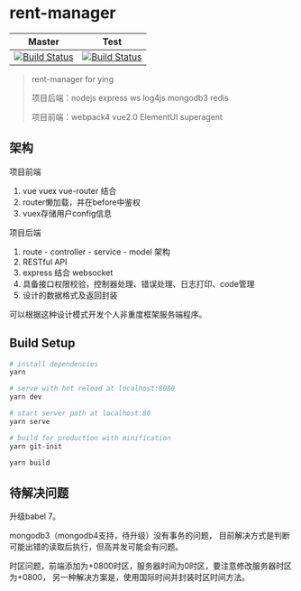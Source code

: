# rent-manager

| Master|Test |
|:-----:|:-----:|
| [![Build Status](https://travis-ci.org/rhinel/rent-manager.svg?branch=master)](https://travis-ci.org/rhinel/rent-manager)|[![Build Status](https://travis-ci.org/rhinel/rent-manager.svg?branch=test)](https://travis-ci.org/rhinel/rent-manager) |

> rent-manager for ying
>
> 项目后端：nodejs express ws log4js mongodb3 redis
>
> 项目前端：webpack4 vue2.0 ElementUI superagent

## 架构

项目前端

1. vue vuex vue-router 结合
2. router懒加载，并在before中鉴权
3. vuex存储用户config信息

项目后端

1. route - controller - service - model 架构
2. RESTful API
3. express 结合 websocket
4. 具备接口权限校验，控制器处理、错误处理、日志打印、code管理
5. 设计的数据格式及返回封装

可以根据这种设计模式开发个人非重度框架服务端程序。

## Build Setup

``` bash
# install dependencies
yarn

# serve with hot reload at localhost:8080
yarn dev

# start server path at localhost:80
yarn serve

# build for production with minification
yarn git-init

yarn build

```

## 待解决问题

升级babel 7。

mongodb3（mongodb4支持，待升级）没有事务的问题，
目前解决方式是判断可能出错的读取后执行，但高并发可能会有问题。

时区问题，前端添加为+0800时区，服务器时间为0时区，要注意修改服务器时区为+0800，
另一种解决方案是，使用国际时间并封装时区时间方法。
